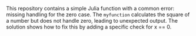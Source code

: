This repository contains a simple Julia function with a common error: missing handling for the zero case. The `myfunction` calculates the square of a number but does not handle zero, leading to unexpected output. The solution shows how to fix this by adding a specific check for x == 0.